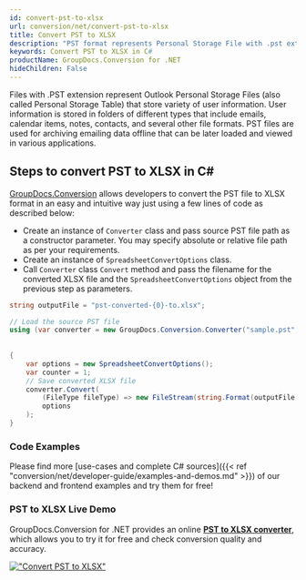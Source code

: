 ```yaml
---
id: convert-pst-to-xlsx
url: conversion/net/convert-pst-to-xlsx
title: Convert PST to XLSX
description: "PST format represents Personal Storage File with .pst extension. Learn how to convert PST to XLSX file programmatically in C# language using GroupDocs.Conversion for .NET library."
keywords: Convert PST to XLSX in C#
productName: GroupDocs.Conversion for .NET
hideChildren: False
---
```


Files with .PST extension represent Outlook Personal Storage Files (also called Personal Storage Table) that store variety of user information. User information is stored in folders of different types that include emails, calendar items, notes, contacts, and several other file formats. PST files are used for archiving emailing data offline that can be later loaded and viewed in various applications.

## Steps to convert PST to XLSX in C#

[GroupDocs.Conversion](https://products.groupdocs.com/conversion/net) allows developers to convert the PST file to XLSX format in an easy and intuitive way just using a few lines of code as described below:

* Create an instance of `Converter` class and pass source PST file path as a constructor parameter. You may specify absolute or relative file path as per your requirements. 
* Create an instance of `SpreadsheetConvertOptions` class.
* Call `Converter` class `Convert` method and pass the filename for the converted XLSX file and the `SpreadsheetConvertOptions` object from the previous step as parameters.

```csharp
string outputFile = "pst-converted-{0}-to.xlsx";

// Load the source PST file
using (var converter = new GroupDocs.Conversion.Converter("sample.pst", fileType => fileType == PersonalStorageFileType.Pst 
                                                                                                ? new PersonalStorageLoadOptions()
                                                                                                : null ))
{
    var options = new SpreadsheetConvertOptions();
    var counter = 1;
    // Save converted XLSX file
    converter.Convert(
        (FileType fileType) => new FileStream(string.Format(outputFile, counter++), FileMode.Create),
        options
    );
}
```

### Code Examples

Please find more [use-cases and complete C# sources]({{< ref "conversion/net/developer-guide/examples-and-demos.md" >}}) of our backend and frontend examples and try them for free!

### PST to XLSX Live Demo

GroupDocs.Conversion for .NET provides an online [**PST to XLSX converter**](https://products.groupdocs.app/conversion/pst-to-xlsx), which allows you to try it for free and check conversion quality and accuracy.

[!["Convert PST to XLSX"](conversion/net/images/convert-to-xlsx/convert-pst-to-xlsx.png)](https://products.groupdocs.app/conversion/pst-to-xlsx)